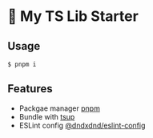 
# 🚀 My TS Lib Starter

## Usage

```shell
$ pnpm i
```

## Features

- Packgae manager [pnpm](https://pnpm.io/)
- Bundle with [tsup](https://github.com/egoist/tsup)
- ESLint config [@dndxdnd/eslint-config](https://github.com/donaldxdonald/eslint-configs)